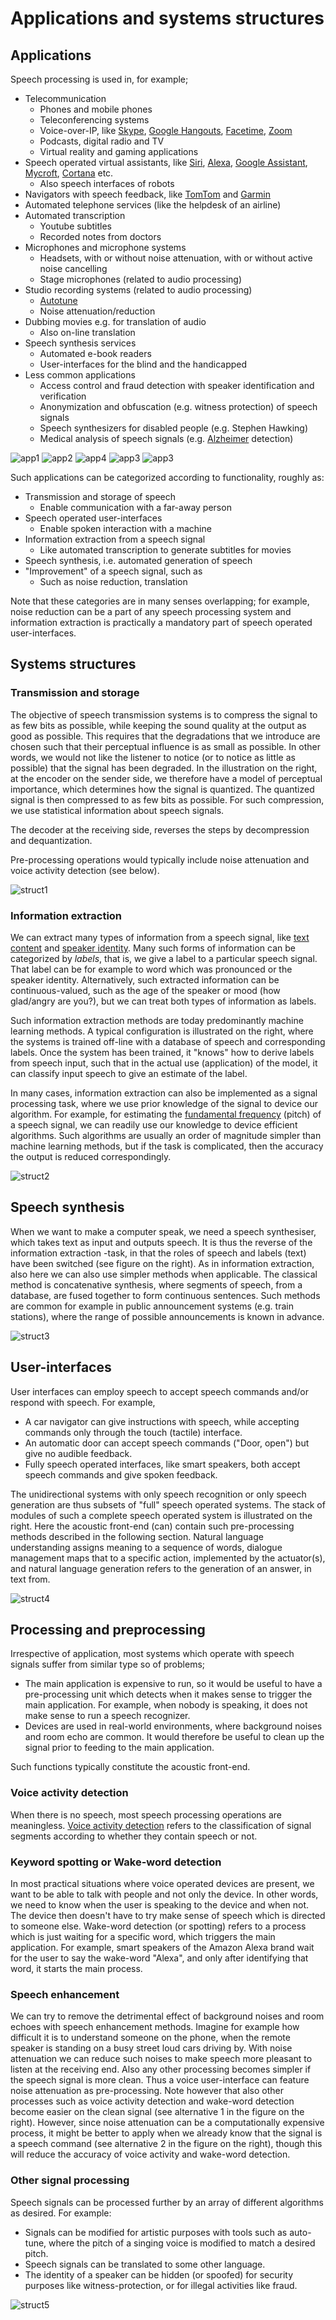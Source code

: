 # Applications and systems structures

## Applications

Speech processing is used in, for example;

-   Telecommunication  
    -   Phones and mobile phones
    -   Teleconferencing systems
    -   Voice-over-IP, like
        [Skype](https://en.wikipedia.org/wiki/Skype), [Google
        Hangouts](https://en.wikipedia.org/wiki/Google_Hangouts),
        [Facetime](https://en.wikipedia.org/wiki/FaceTime),
        [Zoom](https://en.wikipedia.org/wiki/Zoom_Video_Communications)
    -   Podcasts, digital radio and TV
    -   Virtual reality and gaming applications
-   Speech operated virtual assistants, like
    [Siri](https://en.wikipedia.org/wiki/Siri),
    [Alexa](https://en.wikipedia.org/wiki/Amazon_Alexa), [Google
    Assistant](https://en.wikipedia.org/wiki/Google_Assistant),
    [Mycroft](https://en.wikipedia.org/wiki/Mycroft_(software)),
    [Cortana](https://en.wikipedia.org/wiki/Cortana_%28software%29) etc.
    -   Also speech interfaces of robots
-   Navigators with speech feedback, like
    [TomTom](https://en.wikipedia.org/wiki/TomTom) and
    [Garmin](https://en.wikipedia.org/wiki/Garmin)
-   Automated telephone services (like the helpdesk of an airline)
-   Automated transcription
    -   Youtube subtitles
    -   Recorded notes from doctors
-   Microphones and microphone systems
    -   Headsets, with or without noise attenuation, with or without
        active noise cancelling
    -   Stage microphones (related to audio processing)
-   Studio recording systems (related to audio processing)  
    -   [Autotune](https://en.wikipedia.org/wiki/Auto-Tune)
    -   Noise attenuation/reduction
-   Dubbing movies e.g. for translation of audio
    -   Also on-line translation
-   Speech synthesis services
    -   Automated e-book readers
    -   User-interfaces for the blind and the handicapped
-   Less common applications  
    -   Access control and fraud detection with speaker identification
        and verification
    -   Anonymization and obfuscation (e.g. witness protection) of
        speech signals
    -   Speech synthesizers for disabled people (e.g. Stephen Hawking)
    -   Medical analysis of speech signals (e.g.
        [Alzheimer](https://en.wikipedia.org/wiki/Alzheimer%27s_disease)
        detection)

![app1](attachments/165138615.jpeg)
![app2](attachments/165138616.png)
![app4](attachments/165138617.png)
![app3](attachments/165138618.png)
![app3](attachments/165138684.png)


Such applications can be categorized according to functionality, roughly
as:

-   Transmission and storage of speech
    -   Enable communication with a far-away person
-   Speech operated user-interfaces
    -   Enable spoken interaction with a machine
-   Information extraction from a speech signal
    -   Like automated transcription to generate subtitles for movies
-   Speech synthesis, i.e. automated generation of speech
-   "Improvement" of a speech signal, such as  
    -   Such as noise reduction, translation

Note that these categories are in many senses overlapping; for example,
noise reduction can be a part of any speech processing system and
information extraction is practically a mandatory part of speech
operated user-interfaces.


## Systems structures

### Transmission and storage

The objective of speech transmission systems is to compress the signal
to as few bits as possible, while keeping the sound quality at the
output as good as possible. This requires that the degradations that we
introduce are chosen such that their perceptual influence is as small as
possible. In other words, we would not like the listener to notice (or
to notice as little as possible) that the signal has been degraded. In
the illustration on the right, at the encoder on the sender side, we
therefore have a model of perceptual importance, which determines how
the signal is quantized. The quantized signal is then compressed to as
few bits as possible. For such compression, we use statistical
information about speech signals.

The decoder at the receiving side, reverses the steps by decompression
and dequantization.

Pre-processing operations would typically include noise attenuation and
voice activity detection (see below).

![struct1](attachments/165138696.png)

  

### Information extraction

We can extract many types of information from a speech signal, like
[text content](content:asr) and [speaker
identity](content:sid). Many such forms of
information can be categorized by *labels*, that is, we give a label to
a particular speech signal. That label can be for example to word which
was pronounced or the speaker identity. Alternatively, such extracted
information can be continuous-valued, such as the age of the speaker or
mood (how glad/angry are you?), but we can treat both types of
information as labels.

Such information extraction methods are today predominantly machine
learning methods. A typical configuration is illustrated on the right,
where the systems is trained off-line with a database of speech and
corresponding labels. Once the system has been trained, it "knows" how
to derive labels from speech input, such that in the actual use
(application) of the model, it can classify input speech to give an
estimate of the label.

In many cases, information extraction can also be implemented as a
signal processing task, where we use prior knowledge of the signal to
device our algorithm. For example, for estimating the [fundamental
frequency](content:f0) (pitch) of a speech signal, we can
readily use our knowledge to device efficient algorithms. Such
algorithms are usually an order of magnitude simpler than machine
learning methods, but if the task is complicated, then the accuracy the
output is reduced correspondingly.

![struct2](attachments/165138741.png)

## Speech synthesis

When we want to make a computer speak, we need a speech synthesiser,
which takes text as input and outputs speech. It is thus the reverse of
the information extraction -task, in that the roles of speech and labels
(text) have been switched (see figure on the right). As in information
extraction, also here we can also use simpler methods when applicable.
The classical method is concatenative synthesis, where segments of
speech, from a database, are fused together to form continuous
sentences. Such methods are common for example in public announcement
systems (e.g. train stations), where the range of possible announcements
is known in advance.

![struct3](attachments/165139247.png)


## User-interfaces

User interfaces can employ speech to accept speech commands and/or
respond with speech. For example,

-   A car navigator can give instructions with speech, while accepting
    commands only through the touch (tactile) interface.
-   An automatic door can accept speech commands ("Door, open") but give
    no audible feedback.
-   Fully speech operated interfaces, like smart speakers, both accept
    speech commands and give spoken feedback.

The unidirectional systems with only speech recognition or only speech
generation are thus subsets of "full" speech operated systems. The stack
of modules of such a complete speech operated system is illustrated on
the right. Here the acoustic front-end (can) contain such pre-processing
methods described in the following section. Natural language
understanding assigns meaning to a sequence of words, dialogue
management maps that to a specific action, implemented by the
actuator(s), and natural language generation refers to the generation of
an answer, in text from.

![struct4](attachments/165139542.png)

## Processing and preprocessing

Irrespective of application, most systems which operate with speech
signals suffer from similar type so of problems;

-   The main application is expensive to run, so it would be useful to
    have a pre-processing unit which detects when it makes sense to
    trigger the main application. For example, when nobody is speaking,
    it does not make sense to run a speech recognizer.
-   Devices are used in real-world environments, where background noises
    and room echo are common. It would therefore be useful to clean up
    the signal prior to feeding to the main application.

Such functions typically constitute the acoustic front-end.

### Voice activity detection

When there is no speech, most speech processing operations are
meaningless. [Voice activity detection](content:vad)
refers to the classification of signal segments according to whether
they contain speech or not.

### Keyword spotting or Wake-word detection

In most practical situations where voice operated devices are present,
we want to be able to talk with people and not only the device. In other
words, we need to know when the user is speaking to the device and when
not. The device then doesn't have to try make sense of speech which is
directed to someone else. Wake-word detection (or spotting) refers to a
process which is just waiting for a specific word, which triggers the
main application. For example, smart speakers of the Amazon Alexa brand
wait for the user to say the wake-word "Alexa", and only after
identifying that word, it starts the main process.

### Speech enhancement

We can try to remove the detrimental effect of background noises and
room echoes with speech enhancement methods. Imagine for example how
difficult it is to understand someone on the phone, when the remote
speaker is standing on a busy street loud cars driving by. With noise
attenuation we can reduce such noises to make speech more pleasant to
listen at the receiving end. Also any other processing becomes simpler
if the speech signal is more clean. Thus a voice user-interface can
feature noise attenuation as pre-processing. Note however that also
other processes such as voice activity detection and wake-word detection
become easier on the clean signal (see alternative 1 in the figure on
the right). However, since noise attenuation can be a computationally
expensive process, it might be better to apply when we already know that
the signal is a speech command (see alternative 2 in the figure on the
right), though this will reduce the accuracy of voice activity and
wake-word detection.

### Other signal processing

Speech signals can be processed further by an array of different
algorithms as desired. For example:

-   Signals can be modified for artistic purposes with tools such as
    auto-tune, where the pitch of a singing voice is modified to match a
    desired pitch.
-   Speech signals can be translated to some other language.
-   The identity of a speaker can be hidden (or spoofed) for security
    purposes like witness-protection, or for illegal activities like
    fraud.

 
![struct5](attachments/165139583.png)